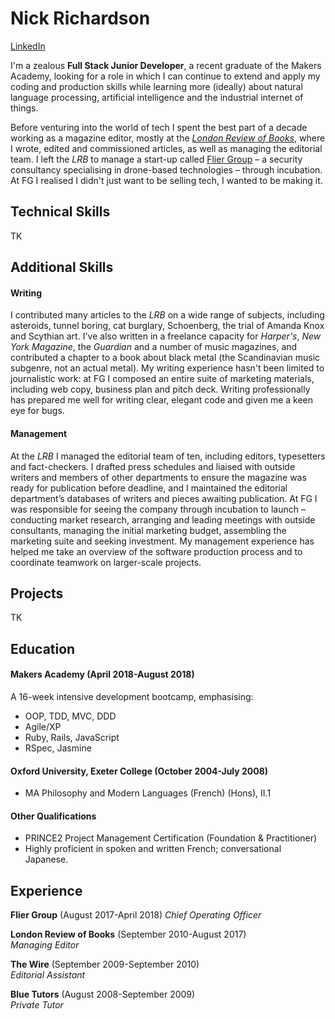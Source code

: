 # Nick Richardson

[LinkedIn](http://www.linkedin.com/in/nick-richardson-4473b6136/)

I'm a zealous **Full Stack Junior Developer**, a recent graduate of the Makers Academy, looking for a role in which I can continue to extend and apply my coding and production skills while learning more (ideally) about natural language processing, artificial intelligence and the industrial internet of things. 

Before venturing into the world of tech I spent the best part of a decade working as a magazine editor, mostly at the [*London Review of Books*](http://www.lrb.co.uk/), where I wrote, edited and commissioned articles, as well as managing the editorial team. I left the *LRB* to manage a start-up called [Flier Group](http://fliergroupsolutions.com/) – a security consultancy specialising in drone-based technologies – through incubation. At FG I realised I didn't just want to be selling tech, I wanted to be making it. 

## Technical Skills
TK

## Additional Skills

#### Writing
I contributed many articles to the *LRB* on a wide range of subjects, including asteroids, tunnel boring, cat burglary, Schoenberg, the trial of Amanda Knox and Scythian art. I've also written in a freelance capacity for *Harper's*, *New York Magazine*, the *Guardian* and a number of music magazines, and contributed a chapter to a book about black metal (the Scandinavian music subgenre, not an actual metal). My writing experience hasn't been limited to journalistic work: at FG I composed an entire suite of marketing materials, including web copy, business plan and pitch deck. Writing professionally has prepared me well for writing clear, elegant code and given me a keen eye for bugs. 

#### Management
At the *LRB* I managed the editorial team of ten, including editors, typesetters and fact-checkers. I drafted press schedules and liaised with outside writers and members of other departments to ensure the magazine was ready for publication before deadline, and I maintained the editorial department’s databases of writers and pieces awaiting publication. At FG I was responsible for seeing the company through incubation to launch – conducting market research, arranging and leading meetings with outside consultants, managing the initial marketing budget, assembling the marketing suite and seeking investment. My management experience has helped me take an overview of the software production process and to coordinate teamwork on larger-scale projects.

## Projects
TK

## Education

#### Makers Academy (April 2018-August 2018)
A 16-week intensive development bootcamp, emphasising:
- OOP, TDD, MVC, DDD
- Agile/XP
- Ruby, Rails, JavaScript
- RSpec, Jasmine

#### Oxford University, Exeter College (October 2004-July 2008)
- MA Philosophy and Modern Languages (French) (Hons), II.1

#### Other Qualifications
- PRINCE2 Project Management Certification (Foundation & Practitioner)
- Highly proficient in spoken and written French; conversational Japanese. 

## Experience
**Flier Group** (August 2017-April 2018)
*Chief Operating Officer*

**London Review of Books** (September 2010-August 2017)    
*Managing Editor*  

**The Wire** (September 2009-September 2010)   
*Editorial Assistant* 

**Blue Tutors** (August 2008-September 2009)   
*Private Tutor*
